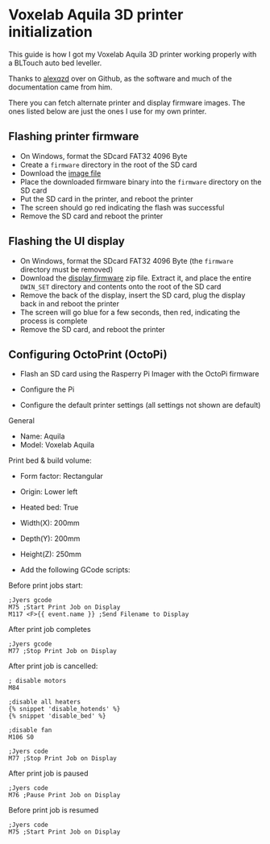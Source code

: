 # Voxelab Aquila 3D printer initialization

This guide is how I got my Voxelab Aquila 3D printer working properly with a BLTouch auto bed leveller.

Thanks to [alexqzd](https://github.com/alexqzd/Marlin) over on Github, as the software and much of the documentation came from him.

There you can fetch alternate printer and display firmware images. The ones listed below are just the ones I use for my own printer.

## Flashing printer firmware

- On Windows, format the SDcard FAT32 4096 Byte
- Create a `firmware` directory in the root of the SD card
- Download the [image file](https://github.com/stevieb9/voxelab-aquila/raw/main/firmware/printer/BLTouch-4x4-G32.bin)
- Place the downloaded firmware binary into the `firmware` directory on the SD card
- Put the SD card in the printer, and reboot the printer
- The screen should go red indicating the flash was successful
- Remove the SD card and reboot the printer

## Flashing the UI display

- On Windows, format the SDcard FAT32 4096 Byte (the `firmware` directory must be removed)
- Download the [display firmware](https://github.com/stevieb9/voxelab-aquila/raw/main/firmware/display/DWIN_SET.zip)
zip file. Extract it, and place the entire `DWIN_SET` directory and contents onto the root of the SD card
- Remove the back of the display, insert the SD card, plug the display back in and reboot the printer
- The screen will go blue for a few seconds, then red, indicating the process is complete
- Remove the SD card, and reboot the printer

## Configuring OctoPrint (OctoPi)

- Flash an SD card using the Rasperry Pi Imager with the OctoPi firmware

- Configure the Pi

- Configure the default printer settings (all settings not shown are default)

General
- Name: Aquila
- Model: Voxelab Aquila

Print bed & build volume:
- Form factor: Rectangular
- Origin: Lower left
- Heated bed: True
- Width(X): 200mm
- Depth(Y): 200mm
- Height(Z): 250mm

- Add the following GCode scripts:

Before print jobs start:

    ;Jyers gcode
    M75 ;Start Print Job on Display
    M117 <F>{{ event.name }} ;Send Filename to Display

After print job completes

    ;Jyers gcode
    M77 ;Stop Print Job on Display

After print job is cancelled:

    ; disable motors
    M84

    ;disable all heaters
    {% snippet 'disable_hotends' %}
    {% snippet 'disable_bed' %}

    ;disable fan
    M106 S0

    ;Jyers code
    M77 ;Stop Print Job on Display

After print job is paused

    ;Jyers code
    M76 ;Pause Print Job on Display

Before print job is resumed

    ;Jyers code
    M75 ;Start Print Job on Display


